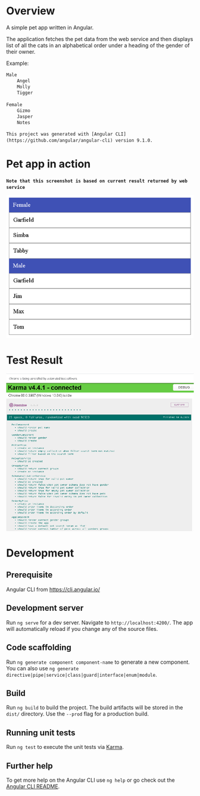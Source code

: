 # Overview

A simple pet app written in Angular.

The application fetches the pet data from the web service and then displays list of all the cats in an alphabetical order under a heading of the gender of their owner.

Example:

```
Male
    Angel
    Molly
    Tigger
    
Female
    Gizmo
    Jasper
    Notes
```

`This project was generated with [Angular CLI](https://github.com/angular/angular-cli) version 9.1.0.`

# Pet app in action

**`Note that this screenshot is based on current result returned by web service`**

![](main.png) 

# Test Result

![](test.png) 

# Development

## Prerequisite

Angular CLI from https://cli.angular.io/

## Development server

Run `ng serve` for a dev server. Navigate to `http://localhost:4200/`. The app will automatically reload if you change any of the source files.

## Code scaffolding

Run `ng generate component component-name` to generate a new component. You can also use `ng generate directive|pipe|service|class|guard|interface|enum|module`.

## Build

Run `ng build` to build the project. The build artifacts will be stored in the `dist/` directory. Use the `--prod` flag for a production build.

## Running unit tests

Run `ng test` to execute the unit tests via [Karma](https://karma-runner.github.io).

## Further help

To get more help on the Angular CLI use `ng help` or go check out the [Angular CLI README](https://github.com/angular/angular-cli/blob/master/README.md).
